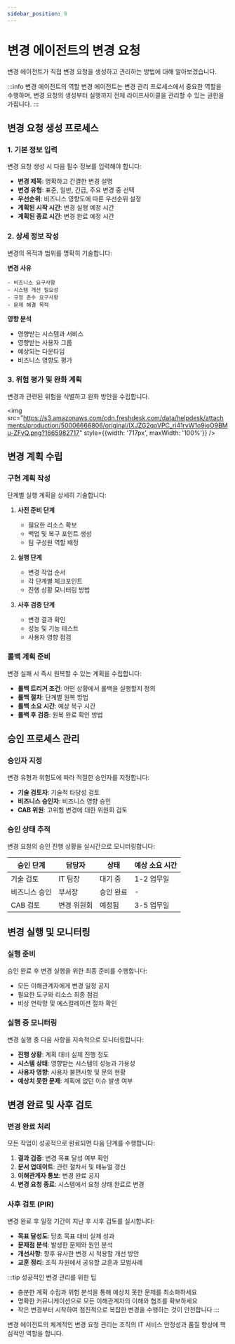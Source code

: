 ```yaml
---
sidebar_position: 9
---
```


# 변경 에이전트의 변경 요청

변경 에이전트가 직접 변경 요청을 생성하고 관리하는 방법에 대해 알아보겠습니다.

:::info 변경 에이전트의 역할
변경 에이전트는 변경 관리 프로세스에서 중요한 역할을 수행하며, 변경 요청의 생성부터 실행까지 전체 라이프사이클을 관리할 수 있는 권한을 가집니다.
:::

## 변경 요청 생성 프로세스

### 1. 기본 정보 입력
변경 요청 생성 시 다음 필수 정보를 입력해야 합니다:

- **변경 제목**: 명확하고 간결한 변경 설명
- **변경 유형**: 표준, 일반, 긴급, 주요 변경 중 선택
- **우선순위**: 비즈니스 영향도에 따른 우선순위 설정
- **계획된 시작 시간**: 변경 실행 예정 시간
- **계획된 종료 시간**: 변경 완료 예정 시간

### 2. 상세 정보 작성
변경의 목적과 범위를 명확히 기술합니다:

**변경 사유**
```
- 비즈니스 요구사항
- 시스템 개선 필요성
- 규정 준수 요구사항
- 문제 해결 목적
```

**영향 분석**
- 영향받는 시스템과 서비스
- 영향받는 사용자 그룹
- 예상되는 다운타임
- 비즈니스 영향도 평가

### 3. 위험 평가 및 완화 계획
변경과 관련된 위험을 식별하고 완화 방안을 수립합니다.

<img src="https://s3.amazonaws.com/cdn.freshdesk.com/data/helpdesk/attachments/production/50006666806/original/IXJZG2qoVPC_ri41rvW1o9ioO9BMu-ZFyQ.png?1665982717" style={{width: '717px', maxWidth: '100%'}} />

## 변경 계획 수립

### 구현 계획 작성
단계별 실행 계획을 상세히 기술합니다:

1. **사전 준비 단계**
   - 필요한 리소스 확보
   - 백업 및 복구 포인트 생성
   - 팀 구성원 역할 배정

2. **실행 단계**
   - 변경 작업 순서
   - 각 단계별 체크포인트
   - 진행 상황 모니터링 방법

3. **사후 검증 단계**
   - 변경 결과 확인
   - 성능 및 기능 테스트
   - 사용자 영향 점검

### 롤백 계획 준비
변경 실패 시 즉시 원복할 수 있는 계획을 수립합니다:

- **롤백 트리거 조건**: 어떤 상황에서 롤백을 실행할지 정의
- **롤백 절차**: 단계별 원복 방법
- **롤백 소요 시간**: 예상 복구 시간
- **롤백 후 검증**: 원복 완료 확인 방법

## 승인 프로세스 관리

### 승인자 지정
변경 유형과 위험도에 따라 적절한 승인자를 지정합니다:

- **기술 검토자**: 기술적 타당성 검토
- **비즈니스 승인자**: 비즈니스 영향 승인
- **CAB 위원**: 고위험 변경에 대한 위원회 검토

### 승인 상태 추적
변경 요청의 승인 진행 상황을 실시간으로 모니터링합니다:

| 승인 단계 | 담당자 | 상태 | 예상 소요 시간 |
|-----------|--------|------|----------------|
| 기술 검토 | IT 팀장 | 대기 중 | 1-2 업무일 |
| 비즈니스 승인 | 부서장 | 승인 완료 | - |
| CAB 검토 | 변경 위원회 | 예정됨 | 3-5 업무일 |

## 변경 실행 및 모니터링

### 실행 준비
승인 완료 후 변경 실행을 위한 최종 준비를 수행합니다:

- 모든 이해관계자에게 변경 일정 공지
- 필요한 도구와 리소스 최종 점검
- 비상 연락망 및 에스컬레이션 절차 확인

### 실행 중 모니터링
변경 실행 중 다음 사항을 지속적으로 모니터링합니다:

- **진행 상황**: 계획 대비 실제 진행 정도
- **시스템 상태**: 영향받는 시스템의 성능과 가용성
- **사용자 영향**: 사용자 불편사항 및 문의 현황
- **예상치 못한 문제**: 계획에 없던 이슈 발생 여부

## 변경 완료 및 사후 검토

### 변경 완료 처리
모든 작업이 성공적으로 완료되면 다음 단계를 수행합니다:

1. **결과 검증**: 변경 목표 달성 여부 확인
2. **문서 업데이트**: 관련 절차서 및 매뉴얼 갱신
3. **이해관계자 통보**: 변경 완료 공지
4. **변경 요청 종료**: 시스템에서 요청 상태 완료로 변경

### 사후 검토 (PIR)
변경 완료 후 일정 기간이 지난 후 사후 검토를 실시합니다:

- **목표 달성도**: 당초 목표 대비 실제 성과
- **문제점 분석**: 발생한 문제와 원인 분석
- **개선사항**: 향후 유사한 변경 시 적용할 개선 방안
- **교훈 정리**: 조직 차원에서 공유할 교훈과 모범사례

:::tip 성공적인 변경 관리를 위한 팁
- 충분한 계획 수립과 위험 분석을 통해 예상치 못한 문제를 최소화하세요
- 명확한 커뮤니케이션으로 모든 이해관계자의 이해와 협조를 확보하세요
- 작은 변경부터 시작하여 점진적으로 복잡한 변경을 수행하는 것이 안전합니다
:::

변경 에이전트의 체계적인 변경 요청 관리는 조직의 IT 서비스 안정성과 품질 향상에 핵심적인 역할을 합니다.